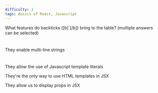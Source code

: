 ```yaml
---
difficulty: 1
tags: Basics of React, Javascript
---
```


What features do backticks ([b]`[/b]) bring to the table? (multiple answers can be selected)

#
They enable multi-line strings

#
They allow the use of Javascript template literals


They're the only way to use HTML templates in JSX


They allow us to display props in JSX

